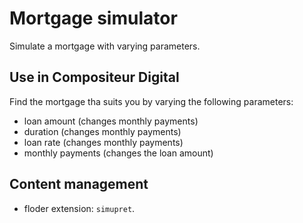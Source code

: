# Mortgage simulator

Simulate a mortgage with varying parameters.

## Use in Compositeur Digital

Find the mortgage tha suits you by varying the following parameters:
- loan amount (changes monthly payments)
- duration (changes monthly payments)
- loan rate (changes monthly payments)
- monthly payments (changes the loan amount)

## Content management

- floder extension: `simupret`.
